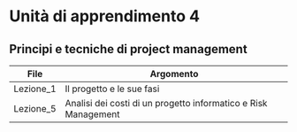 # Unità di apprendimento 4
## Principi e tecniche di project management

|File|Argomento|
|----|-----|
|Lezione_1|Il progetto e le sue fasi|
|Lezione_5|Analisi dei costi di un progetto informatico e Risk Management|
